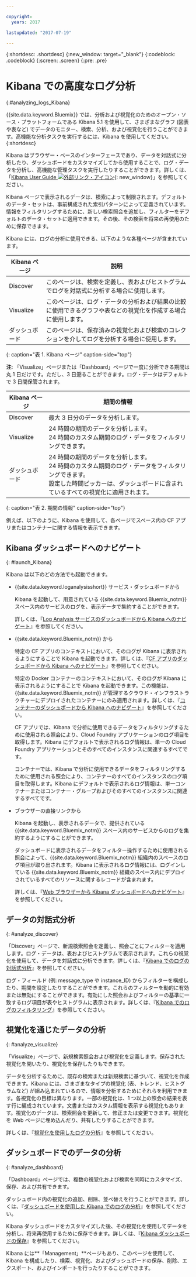 ```yaml
---

copyright:
  years: 2017

lastupdated: "2017-07-19"

---
```



{:shortdesc: .shortdesc}
{:new_window: target="_blank"}
{:codeblock: .codeblock}
{:screen: .screen}
{:pre: .pre}

# Kibana での高度なログ分析
{:#analyzing_logs_Kibana}

{{site.data.keyword.Bluemix}} では、分析および視覚化のためのオープン・ソース・プラットフォームである Kibana 5.1 を使用して、さまざまなグラフ (図表や表など) でデータのモニター、検索、分析、および視覚化を行うことができます。高機能な分析タスクを実行するには、Kibana を使用してください。
{:shortdesc}

Kibana はブラウザー・ベースのインターフェースであり、データを対話式に分析したり、ダッシュボードをカスタマイズしてから使用することで、ログ・データを分析し、高機能な管理タスクを実行したりすることができます。詳しくは、「[Kibana User Guide ![外部リンク・アイコン](../../../icons/launch-glyph.svg "外部リンク・アイコン")](https://www.elastic.co/guide/en/kibana/5.1/index.html "外部リンク・アイコン"){: new_window}」を参照してください。

Kibana ページで表示されるデータは、検索によって制限されます。デフォルトのデータ・セットは、事前構成された索引パターンによって定義されています。情報をフィルタリングするために、新しい検索照会を追加し、フィルターをデフォルトのデータ・セットに適用できます。その後、その検索を将来の再使用のために保存できます。 

Kibana には、ログの分析に使用できる、以下のような各種ページが含まれています。

| Kibana ページ| 説明|
|-------------|-------------|
| Discover| このページは、検索を定義し、表およびヒストグラムでログを対話式に分析する場合に使用します。|
| Visualize| このページは、ログ・データの分析および結果の比較に使用できるグラフや表などの視覚化を作成する場合に使用します。|
| ダッシュボード| このページは、保存済みの視覚化および検索のコレクションを介してログを分析する場合に使用します。|
{: caption="表 1. Kibana ページ" caption-side="top"}

**注:** 「Visualize」ページまたは「Dashboard」ページで一度に分析できる期間は丸 1 日だけです。ただし、3 日遡ることができます。ログ・データはデフォルトで 3 日間保管されます。 

| Kibana ページ| 期間の情報|
|-------------|-------------------------|
| Discover| 最大 3 日分のデータを分析します。|
| Visualize| 24 時間の期間のデータを分析します。<br> 24 時間のカスタム期間のログ・データをフィルタリングできます。|
| ダッシュボード| 24 時間の期間のデータを分析します。<br> 24 時間のカスタム期間のログ・データをフィルタリングできます。<br> 設定した時間ピッカーは、ダッシュボードに含まれているすべての視覚化に適用されます。|
{: caption="表 2. 期間の情報" caption-side="top"}

例えば、以下のように、Kibana を使用して、各ページでスペース内の CF アプリまたはコンテナーに関する情報を表示できます。

## Kibana ダッシュボードへのナビゲート
{: #launch_Kibana}

Kibana は以下のどの方法でも起動できます。

* {{site.data.keyword.loganalysisshort}} サービス・ダッシュボードから

    Kibana を起動して、用意されている {{site.data.keyword.Bluemix_notm}} スペース内のサービスのログを、表示データで集約することができます。
	
	詳しくは、『[Log Analysis サービスのダッシュボードから Kibana へのナビゲート](/docs/services/CloudLogAnalysis/kibana/launch.html#launch_Kibana_from_log_analysis)』を参照してください。

* {{site.data.keyword.Bluemix_notm}} から

    特定の CF アプリのコンテキストにおいて、そのログが Kibana に表示されるようにすることで Kibana を起動できます。詳しくは、『[CF アプリのダッシュボードから Kibana へのナビゲート](/docs/services/CloudLogAnalysis/kibana/launch.html#launch_Kibana_from_cf_app)』を参照してください。
    
    特定の Docker コンテナーのコンテキストにおいて、そのログが Kibana に表示されるようにすることで Kibana を起動できます。この機能は、{{site.data.keyword.Bluemix_notm}} が管理するクラウド・インフラストラクチャーにデプロイされたコンテナーにのみ適用されます。詳しくは、『[コンテナーのダッシュボードから Kibana へのナビゲート](/docs/services/CloudLogAnalysis/kibana/launch.html#launch_Kibana_for_containers)』を参照してください。
    
    CF アプリでは、Kibana で分析に使用できるデータをフィルタリングするために使用される照会により、Cloud Foundry アプリケーションのログ項目を取得します。Kibana にデフォルトで表示されるログ情報は、単一の Cloud Foundry アプリケーションとそのすべてのインスタンスに関連するすべてです。 
    
    コンテナーでは、Kibana で分析に使用できるデータをフィルタリングするために使用される照会により、コンテナーのすべてのインスタンスのログ項目を取得します。Kibana にデフォルトで表示されるログ情報は、単一コンテナーまたはコンテナー・グループおよびそのすべてのインスタンスに関連するすべてです。 
    
    

* ブラウザーの直接リンクから

    Kibana を起動し、表示されるデータで、提供されている {{site.data.keyword.Bluemix_notm}} スペース内のサービスからのログを集約するようにすることができます。
    
    ダッシュボードに表示されるデータをフィルター操作するために使用される照会によって、{{site.data.keyword.Bluemix_notm}} 組織内のスペースのログ項目が取り出されます。Kibana に表示されるログ情報には、ログインしている {{site.data.keyword.Bluemix_notm}} 組織のスペース内にデプロイされているすべてのリソースに関するレコードが含まれます。 
    
    詳しくは、『[Web ブラウザーから Kibana ダッシュボードへのナビゲート](/docs/services/CloudLogAnalysis/kibana/launch.html#launch_Kibana_from_browser)』を参照してください。
    
    

## データの対話式分析
{: #analyze_discover}

「Discover」ページで、新規検索照会を定義し、照会ごとにフィルターを適用します。ログ・データは、表およびヒストグラムで表示されます。これらの視覚化を使用して、データを対話式に分析できます。詳しくは、『[Kibana でのログの対話式分析](analize_logs_interactively.html#analize_logs_interactively)』を参照してください。

ログ・フィールド (例: message_type や instance_ID) からフィルターを構成したり、期間を設定したりすることができます。これらのフィルターを動的に有効または無効にすることができます。有効にした照会およびフィルターの基準に一致するログ項目が表やヒストグラムに表示されます。詳しくは、『[Kibana でのログのフィルタリング](/docs/services/CloudLogAnalysis/kibana/filter_logs.html#filter_logs)』を参照してください。

## 視覚化を通じたデータの分析
{: #analyze_visualize}
    
「Visualize」ページで、新規検索照会および視覚化を定義します。保存された視覚化を開いたり、視覚化を保存したりもできます。

データを分析するために、既存の検索または新規検索に基づいて、視覚化を作成できます。Kibana には、さまざまなタイプの視覚化 (表、トレンド、ヒストグラムなど) が組み込まれているので、情報を分析するためにそれらを利用できます。各視覚化の目標は異なります。一部の視覚化は、1 つ以上の照会の結果を表す行に編成されています。文書またはカスタム情報を表示する視覚化もあります。視覚化のデータは、検索照会を更新して、修正または変更できます。視覚化を Web ページに埋め込んだり、共有したりすることができます。 

詳しくは、『[視覚化を使用したログの分析](/docs/services/CloudLogAnalysis/kibana/kibana_visualizations.html#kibana_visualizations)』を参照してください。

## ダッシュボードでのデータの分析
{: #analyze_dashboard}

「Dashboard」ページでは、複数の視覚化および検索を同時にカスタマイズ、保存、および共有できます。 

ダッシュボード内の視覚化の追加、削除、並べ替えを行うことができます。詳しくは、『[ダッシュボードを使用した Kibana でのログの分析](/docs/services/CloudLogAnalysis/kibana/analize_logs_dashboard.html#analize_logs_dashboard)』を参照してください。
    
Kibana ダッシュボードをカスタマイズした後、その視覚化を使用してデータを分析し、将来再使用するために保存できます。詳しくは、『[Kibana ダッシュボードの保存](/docs/services/CloudLogAnalysis/kibana/analize_logs_dashboard.html#save)』を参照してください。

Kibana には**「Management」**ページもあり、このページを使用して、Kibana を構成したり、検索、視覚化、およびダッシュボードの保存、削除、エクスポート、およびインポートを行ったりすることができます。


